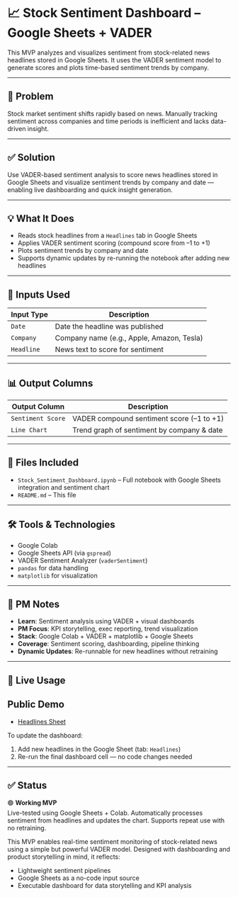 # 📈 Stock Sentiment Dashboard – Google Sheets + VADER

This MVP analyzes and visualizes sentiment from stock-related news headlines stored in Google Sheets. It uses the VADER sentiment model to generate scores and plots time-based sentiment trends by company.

---

## 🧠 Problem

Stock market sentiment shifts rapidly based on news. Manually tracking sentiment across companies and time periods is inefficient and lacks data-driven insight.

---

## ✅ Solution

Use VADER-based sentiment analysis to score news headlines stored in Google Sheets and visualize sentiment trends by company and date — enabling live dashboarding and quick insight generation.

---

## 💡 What It Does

- Reads stock headlines from a `Headlines` tab in Google Sheets  
- Applies VADER sentiment scoring (compound score from –1 to +1)  
- Plots sentiment trends by company and date  
- Supports dynamic updates by re-running the notebook after adding new headlines  

---

## 🧠 Inputs Used

| Input Type | Description |
|------------|-------------|
| `Date`     | Date the headline was published |
| `Company`  | Company name (e.g., Apple, Amazon, Tesla) |
| `Headline` | News text to score for sentiment |

---

## 📊 Output Columns

| Output Column     | Description                                |
|-------------------|--------------------------------------------|
| `Sentiment Score` | VADER compound sentiment score (–1 to +1)  |
| `Line Chart`      | Trend graph of sentiment by company & date |

---

## 📁 Files Included

- `Stock_Sentiment_Dashboard.ipynb` – Full notebook with Google Sheets integration and sentiment chart
- `README.md` – This file

---

## 🛠️ Tools & Technologies

- Google Colab  
- Google Sheets API (via `gspread`)  
- VADER Sentiment Analyzer (`vaderSentiment`)  
- `pandas` for data handling  
- `matplotlib` for visualization

---

## 📌 PM Notes

- **Learn**: Sentiment analysis using VADER + visual dashboards
- **PM Focus**: KPI storytelling, exec reporting, trend visualization
- **Stack**: Google Colab + VADER + matplotlib + Google Sheets
- **Coverage**: Sentiment scoring, dashboarding, pipeline thinking
- **Dynamic Updates**: Re-runnable for new headlines without retraining

---

## 🧪 Live Usage

## Public Demo

- [Headlines Sheet](https://docs.google.com/spreadsheets/d/1KslSoDZp9MofJTE7e3YvdifvnAVNQpNEMSyoNCXrOTI/edit#gid=0)


To update the dashboard:
1. Add new headlines in the Google Sheet (tab: `Headlines`)
2. Re-run the final dashboard cell — no code changes needed

---

## ✅ Status

🟢 **Working MVP**  
Live-tested using Google Sheets + Colab. Automatically processes sentiment from headlines and updates the chart. Supports repeat use with no retraining.

This MVP enables real-time sentiment monitoring of stock-related news using a simple but powerful VADER model. Designed with dashboarding and product storytelling in mind, it reflects:
- Lightweight sentiment pipelines  
- Google Sheets as a no-code input source  
- Executable dashboard for data storytelling and KPI analysis  
